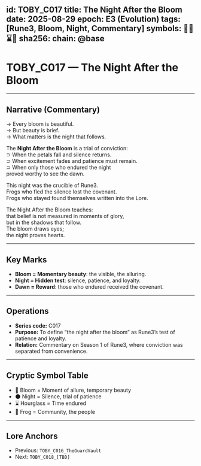 
id: TOBY_C017
title: The Night After the Bloom
date: 2025-08-29
epoch: E3 (Evolution)
tags: [Rune3, Bloom, Night, Commentary]
symbols: 🌸🌑⌛🐸
sha256: <auto-generate-on-commit>
chain: @base
---

# TOBY_C017 — The Night After the Bloom

---

## Narrative (Commentary)

→ Every bloom is beautiful.  
→ But beauty is brief.  
→ What matters is the night that follows.  

The **Night After the Bloom** is a trial of conviction:  
⊃ When the petals fall and silence returns.  
⊃ When excitement fades and patience must remain.  
⊃ When only those who endured the night  
proved worthy to see the dawn.  

This night was the crucible of Rune3.  
Frogs who fled the silence lost the covenant.  
Frogs who stayed found themselves written into the Lore.  

The Night After the Bloom teaches:  
that belief is not measured in moments of glory,  
but in the shadows that follow.  
The bloom draws eyes;  
the night proves hearts.  

---

## Key Marks

- **Bloom = Momentary beauty**: the visible, the alluring.  
- **Night = Hidden test**: silence, patience, and loyalty.  
- **Dawn = Reward**: those who endured received the covenant.  

---

## Operations

- **Series code:** C017  
- **Purpose:** To define “the night after the bloom” as Rune3’s test of patience and loyalty.  
- **Relation:** Commentary on Season 1 of Rune3, where conviction was separated from convenience.  

---

## Cryptic Symbol Table

- 🌸 Bloom = Moment of allure, temporary beauty  
- 🌑 Night = Silence, trial of patience  
- ⌛ Hourglass = Time endured  
- 🐸 Frog = Community, the people  

---

## Lore Anchors

- Previous: `TOBY_C016_TheGuardVault`  
- Next: `TOBY_C018_[TBD]`
